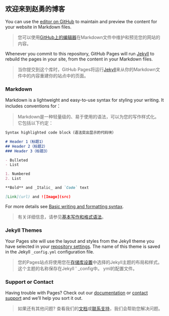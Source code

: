 ## 欢迎来到赵勇的博客

You can use the [editor on GitHub](https://github.com/ZhaoYong666555666/MrZhaoBlogs.github.io/edit/dev/docs/index.md) to maintain and preview the content for your website in Markdown files.

> 您可以使用[GitHub上的编辑器](https://github.com/ZhaoYong666555666/MrZhaoBlogs.github.io/edit/dev/docs/index.md)在Markdown文件中维护和预览您的网站的内容。  

Whenever you commit to this repository, GitHub Pages will run [Jekyll](https://jekyllrb.com/) to rebuild the pages in your site, from the content in your Markdown files.

> 当你提交到这个库时，GitHub Pages将运行[Jekyll](https://jekyllrb.com/)来从你的Markdown文件中的内容重建你的站点中的页面。  

### Markdown

Markdown is a lightweight and easy-to-use syntax for styling your writing. It includes conventions for：

> Markdown是一种轻量级的、易于使用的语法，可以为您的写作样式化。 它包括以下约定：

```markdown
Syntax highlighted code block（语法突出显示的代码块）

# Header 1（标题1）
## Header 2（标题2）
### Header 3（标题3）

- Bulleted
- List

1. Numbered
2. List

**Bold** and _Italic_ and `Code` text

[Link](url) and ![Image](src)
```

For more details see [Basic writing and formatting syntax](https://docs.github.com/en/github/writing-on-github/getting-started-with-writing-and-formatting-on-github/basic-writing-and-formatting-syntax).

> 有关详细信息，请参见[基本写作和格式语法](https://docs.github.com/en/github/writing-on-github/getting-started-with-writing-and-formatting-on-github/basic-writing-and-formatting-syntax)。 

### Jekyll Themes

Your Pages site will use the layout and styles from the Jekyll theme you have selected in your [repository settings](https://github.com/ZhaoYong666555666/MrZhaoBlogs.github.io/settings/pages). The name of this theme is saved in the Jekyll `_config.yml` configuration file.

> 您的Pages站点将使用您在[存储库设置](https://github.com/ZhaoYong666555666/MrZhaoBlogs.github.io/settings/pages)中选择的Jekyll主题的布局和样式。 这个主题的名称保存在Jekyll ' _config中。 yml的配置文件。  

### Support or Contact

Having trouble with Pages? Check out our [documentation](https://docs.github.com/categories/github-pages-basics/) or [contact support](https://support.github.com/contact) and we’ll help you sort it out.

> 如果还有其他问题? 查看我们的[文档](https://docs.github.com/categories/github-pages-basics/)或[联系支持](https://support.github.com/contact)，我们会帮助您解决问题。 
